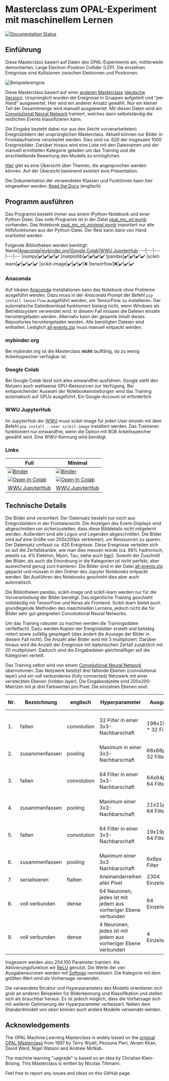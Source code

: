 # Masterclass zum OPAL-Experiment mit maschinellem Lernen
[![Documentation Status](https://readthedocs.org/projects/opal-mc-ml/badge/?version=latest)](https://opal-mc-ml.readthedocs.io/en/latest/?badge=latest)

## Einführung
Diese Masterclass basiert auf Daten des OPAL-Experiments am, mittlerweile demontierten, Large Electron-Positron Collider (LEP). Die einzelnen Ereignisse sind Kollisionen zwischen Elektronen und Positronen.

![Beispielererignis](https://www.hep.manchester.ac.uk/u/masterclass/masterclass2019/events/challenge2/events/x7626_14982.gif "Beispielereignis")

Diese Masterclass basiert auf einer [anderen Masterclass](http://www.hep.man.ac.uk/u/events/) ([deutsche Version](https://physicsmasterclasses.org/exercises/manchester/de/home.html)). Ursprünglich wurden die Ereignisse in Gruppen aufgeteilt und "per Hand" ausgewertet. Hier wird ein anderer Ansatz gewählt. Nur ein kleiner Teil der Gesamtmenge wird manuell ausgewertet. Mit diesen Daten wird ein [Convolutional Neural Network](https://de.wikipedia.org/wiki/Convolutional_Neural_Network) trainiert, welches dann selbstständig die restlichen Events klassifizieren kann.

Die Eingabe besteht dabei nur aus den (leicht vorverarbeiteten) Ereignisbildern der ursprünglichen Masterclass. Aktuell können nur Bilder in Frontalaufnahme verarbeitet werden. Dies sind ca. 620 der insgesamt 1000 Ereignisbilder. Darüber hinaus wird eine Liste mit den Dateinamen und der manuell ermittelten Kategorie geladen um das Training und die anschließende Bewertung des Modells zu ermöglichen.

[Hier](howto_masterclass_de.md) gibt es eine Übersicht über Themen, die angesprochen werden können. Auf der Übersicht basierend existiert eine Präsentation.

Die Dokumentation der verwendeten Klassen und Funktionen kann hier eingesehen werden: [Read the Docs](https://opal-mc-ml.readthedocs.io/en/latest/) (englisch)

## Programm ausführen
Das Programm besteht immer aus einem IPython-Notebook und einer Python-Datei. Das volle Programm ist in der Datei [opal_mc_ml.ipynb](opal_mc_ml.ipynb) vorhanden. Das Notebook [opal_mc_ml_minimal.ipynb](opal_mc_ml_minimal.ipynb) importiert nur alle Hilfsfunktionen aus der Python-Datei. Der Rest kann dann von Hand erarbeitet werden

Folgende Bibliotheken werden benötigt:
Name|[Anaconda](https://www.anaconda.com/)|[mybinder.org](https://mybinder.org)|[Google Colab](https://colab.research.google.com/)|[WWU JupyterHub](https://jupyterhub.wwu.de/)
---|---|---|---|---
|numpy|:heavy_check_mark:|:heavy_check_mark:|:heavy_check_mark:|:heavy_check_mark:
|matplotlib|:heavy_check_mark:|:heavy_check_mark:|:heavy_check_mark:|:heavy_check_mark:
|pandas|:heavy_check_mark:|:heavy_check_mark:|:heavy_check_mark:|:heavy_check_mark:
|scikit-learn|:heavy_check_mark:|:heavy_check_mark:|:heavy_check_mark:|:heavy_check_mark:
|scikit-image|:heavy_check_mark:|:heavy_check_mark:|:heavy_check_mark:|:x:
|tensorflow|:x:|:heavy_check_mark:|:heavy_check_mark:|:heavy_check_mark:

### Anaconda
Auf lokalen [Anaconda](https://www.anaconda.com/products/individual#Downloads)-Installationen kann das Notebook ohne Probleme ausgeführt werden. Dazu muss in der *Anaconda Prompt* der Befehl `pip install tensorflow` ausgeführt werden, um TensorFlow zu installieren. Der automatische Dateidownload funktioniert bislang nicht, wenn Windows als Betriebssystem verwendet wird. In diesem Fall müssen die Dateien einzeln heruntergeladen werden. Alternativ kann der gesamte Inhalt dieses Repositories heruntergeladen werden. Alle benötigten Dateien sind enthalten. Lediglich [all-events.zip](all-events.zip) muss manuell entpackt werden.

### mybinder.org


Bei mybinder.org ist die Masterclass **nicht** lauffähig, da zu wenig Arbeitsspeicher verfügbar ist.

### Google Colab

Bei Google Colab lässt sich alles einwandfrei ausführen. Google stellt den Nutzern auch wahlweise GPU-Ressourcen zur Verfügung. Bei entsprechender Auswahl der Notebookeinstellungen wird das Training automatisch auf GPUs ausgeführt. Ein Google-Account ist erforderlich.

### WWU JupyterHub

Im JupyterHub der [WWU](https://uni-muenster.de) muss scikit-image für jeden User einzeln mit dem Befehl `pip install --user scikit-image` installiert werden. Das Trainieren funktioniert nur einwandfrei, wenn die Option mit 8GB Arbeitsspeicher gewählt wird. Eine WWU-Kennung wird benötigt.

### Links
|Full|Minimal|
|---|---|
|[![Binder](https://mybinder.org/badge_logo.svg)](https://mybinder.org/v2/gh/ntiltmann/opal-mc-ml/HEAD?filepath=opal_mc_ml.ipynb)|[![Binder](https://mybinder.org/badge_logo.svg)](https://mybinder.org/v2/gh/ntiltmann/opal-mc-ml/HEAD?filepath=opal_mc_ml_minimal.ipynb)|
[![Open In Colab](https://colab.research.google.com/assets/colab-badge.svg)](https://colab.research.google.com/github/ntiltmann/opal-mc-ml/blob/main/opal_mc_ml.ipynb)|[![Open In Colab](https://colab.research.google.com/assets/colab-badge.svg)](https://colab.research.google.com/github/ntiltmann/opal-mc-ml/blob/main/opal_mc_ml_minimal.ipynb)
[WWU JupyterHub](https://jupyterhub.wwu.de/hub/user-redirect/git-pull?repo=https%3A%2F%2Fgithub.com%2Fntiltmann%2Fopal-mc-ml&urlpath=lab%2Ftree%2Fopal-mc-ml%2Fopal_mc_ml.ipynb&branch=main)|[WWU JupyterHub](https://jupyterhub.wwu.de/hub/user-redirect/git-pull?repo=https%3A%2F%2Fgithub.com%2Fntiltmann%2Fopal-mc-ml&urlpath=lab%2Ftree%2Fopal-mc-ml%2Fopal_mc_ml_minimal.ipynb&branch=main)


## Technische Details
Die Bilder sind vorsortiert. Der Datensatz besteht nur noch aus Ereignisbildern in der Frontalansicht. Die Anzeigen des Event-Displays sind abgeschnitten um sicherzustellen, dass diese Bilddetails nicht mitgelernt werden. Außerdem sind alle Logos und Legenden abgeschnitten. Die Bilder sind auf eine Größe von 200x200px verkleinert, um Ressourcen zu sparen. Der Datensatz umfasst ca. 620 Ereignisse. Diese Ereignisse verteilen sich so auf die Zerfallskanäle, wie man dies messen würde (ca. 88% hadronisch, jeweils ca. 4% Elektron, Myon, Tau, siehe auch [hier](https://pdg.lbl.gov/2020/listings/rpp2020-list-z-boson.pdf)). Sowohl der Zuschnitt der Bilder, als auch die Einordnung in die Kategorien ist nicht perfekt, aber ausreichend genug zum trainieren. Die Bilder sind in der Datei [all-events.zip](all-events.zip) gepackt und müssen in den Ordner des Jupyter Notebooks entpackt werden. Bei Ausführen des Notebooks geschieht dies aber auch automatisch.

Die Bibliotheken pandas, scikit-image und scikit-learn werden nur für die Vorverarbeitung der Bilder benötigt. Das eigentliche Training geschieht vollständig mit TensorFlow und Keras als Frontend. Scikit-learn bietet auch grundlegende Methoden des maschinellen Lernens, jedoch nicht die für Bilder sehr gut geeigneten Convolutional Neural Networks.

Um das Training robuster zu machen werden die Trainingsdaten verfielfacht. Dazu werden Kopien der Ereignisbilder erstellt und beliebig rotiert sowie zufällig gespiegelt (dies ändert die Aussage der Bilder in diesem Fall nicht). Die Anzahl aller Bilder wird mit 3 multipliziert. Darüber hinaus wird die Anzahl der Ereignisse mit leptonischen Zerfall zusätzlich mit 20 multipliziert. Dadurch sind die Eingabedaten gleichmäßiger auf die Kategorien verteilt.

Das Training selbst wird von einem [Convolutional Neural Network](https://de.wikipedia.org/wiki/Convolutional_Neural_Network) übernommen. Das Netzwerk bestitzt drei faltende Ebenen (convolutional layer) und ein voll verbundenes (fully connected) Netzwerk mit einer versteckten Ebenen (hidden layer). Die Eingabeobjekte sind 200x200-Matrizen mit je drei Farbwerten pro Pixel. Die einzelnen Ebenen sind:

| Nr. | Bezeichnung    | englisch      | Hyperparameter                                                  | Ausgabe               | Anzahl Parameter                              |
|-----|----------------|---------------|-----------------------------------------------------------------|-----------------------|-----------------------------------------------|
| 1.  | falten         | convolution   | 32 Filter in einer 3x3-Nachbarschaft                            | 198x198px * 32 Filter | (3x3px * 3 Farbwerte + 1) * 32 = 896          |
| 2.  | zusammenfassen | pooling       | Maximum in einer 3x3-Nachbarschaft                              | 66x66px * 32 Filter   | 0                                             |
| 3.  | falten         | convolution   | 64 Filter in einer 3x3-Nachbarschaft                            | 64x64px * 64 Filter   | (3x3px * 32 Filter von 1. + 1) * 64 = 18.496  |
| 4.  | zusammenfassen | pooling       | Maximum einer 3x3-Nachbarschaft                                 | 21x21px * 64 Filter   | 0                                             |
| 5.  | falten         | convolution   | 64 Filter in einer 3x3-Nachbarschaft                            | 19x19px * 64 Filter   | (3x3px * 64 Filter von 3. + 1) * 64 = 36.928  |
| 6.  | zusammenfassen | pooling       | Maximum einer 3x3 Nachbarschaft                                 | 6x6px * 64 Filter     | 0                                             |
| 7.  | serialisieren  | flatten       | Aneinanderreihen aller Pixel                                    | 2304 Einzelwerte      | 0                                             |
| 8.  | voll verbunden | dense         | 64 Neuronen, jedes ist mit jedem aus vorheriger Ebene verbunden | 64 Einzelwerte        | (2304 + 1) * 64 = 147.520                     |
| 9.  | voll verbunden | dense         | 4 Neuronen, jedes ist mit jedem aus vorheriger Ebene verbunden  | 4 Einzelwerte         | (64 + 1) * 4 = 260                            |

Insgesamt werden also 204.100 Parameter trainiert. Als Aktivierungsfunktion wir [ReLU](https://de.wikipedia.org/wiki/Rectifier_(neuronale_Netzwerke)) genutzt. Die Werte der vier Ausgabeneuronen werden mit [Softmax](https://de.wikipedia.org/wiki/Softmax-Funktion) normalisiert. Die Kategorie mit dem größten Wert wird als Vorhersage verwendet.

Die verwendete Struktur und Hyperparameters des Modells orientieren sich grob an anderen Beispielen für Bilderkennung und Klassifikation und stellen sich als brauchbar heraus. Es ist jedoch möglich, dass die Vorhersage sich mit weiterer Optimierung der Hyperparameter verbessert. Neben dem Standardmodell von oben können auch andere Modelle verwendet werden.

## Acknowledgements

The OPAL Machine Learning Masterclass is widely based on the [original OPAL Masterclass](http://www.hep.man.ac.uk/u/events/) from 1997 by Terry Wyatt, Pezouna Pieri, Akram Khan, David Ward, Nigel Watson and Andrew McNab. 

The machine learning "upgrade" is based on an idea by Christian Klein-Bösing. This Masterclass is written by Nicolas Tiltmann.

Feel free to report any issues and ideas on this GitHub page.